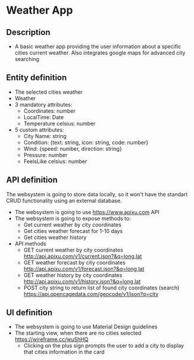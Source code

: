 # Weather App

## Description
- A basic weather app providing the user information about a specific cities current weather. Also integrates google maps for advanced city searching

## Entity definition
- The selected cities weather
- Weather
- 3 mandatory attributes:
    - Coordinates: number
    - LocalTime: Date
    - Temperature celsius: number
- 5 custom attributes:
    - City Name: string
    - Condition: {text: string, icon: string, code: number}
    - Wind: {speed: number, direction: string}
    - Pressure: number
    - FeelsLike celsius: number

## API definition
The websystem is going to store data locally, so it won't have the standart CRUD functionality using an external database.
- The websystem is going to use https://www.apixu.com API
- The websystem is going to expose methods to:
    - Get current weather by city coordinates
    - Get cities weather forecast for 1-10 days
    - Get cities weather history
- API methods
    - GET current weather by city coordinates http://api.apixu.com/v1/current.json?&q=long,lat
    - GET weather forecast by city coordinates http://api.apixu.com/v1/forecast.json?&q=long,lat
    - GET weather history by city coordinates http://api.apixu.com/v1/history.json?&q=long,lat
    - POST city string to return list of found city coordinates (search) https://api.opencagedata.com/geocode/v1/json?q=city

## UI definition
- The websystem is going to use Material Design guidelines
- The starting view, when there are no cities selected https://wireframe.cc/wuShHQ
    - Clicking on the plus sign prompts the user to add a city to display that cities information in the card
